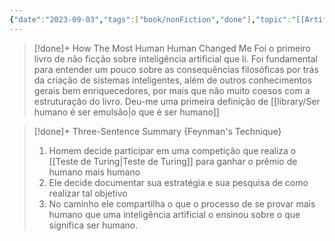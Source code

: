 ```yaml
---
{"date":"2023-09-03","tags":["book/nonFiction","done"],"topic":"[[Artificial Intelligence]]","start":"2018-06-15","finish":"2020-08-19","author":"[[Brian Christian]]","year":2011,"publish":true,"PassFrontmatter":true}
---
```


>[!done]+ How The Most Human Human Changed Me
>Foi o primeiro livro de não ficção sobre inteligência artificial que li. Foi fundamental para entender um pouco sobre as consequências filosóficas por trás da criação de sistemas inteligentes, além de outros conhecimentos gerais bem enriquecedores, por mais que não muito coesos com a estruturação do livro. Deu-me uma primeira definição de [[library/Ser humano é ser emulsão\|o que é ser humano]]

>[!done]+ Three-Sentence Summary {Feynman's Technique}
>1. Homem decide participar em uma competição que realiza o [[Teste de Turing\|Teste de Turing]] para ganhar o prêmio de humano mais humano
>2. Ele decide documentar sua estratégia e sua pesquisa de como realizar tal objetivo
>3. No caminho ele compartilha o que o processo de se provar mais humano que uma inteligência artificial o ensinou sobre o que significa ser humano.
